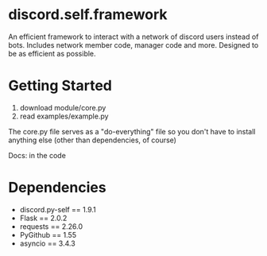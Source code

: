 # discord.self.framework
An efficient framework to interact with a network of discord users instead of bots.
Includes network member code, manager code and more.
Designed to be as efficient as possible.


# Getting Started
1) download module/core.py
2) read examples/example.py

The core.py file serves as a "do-everything" file so you don't have to install anything else (other than dependencies, of course)

Docs: in the code



# Dependencies
- discord.py-self == 1.9.1
- Flask == 2.0.2
- requests == 2.26.0
- PyGithub == 1.55
- asyncio == 3.4.3
